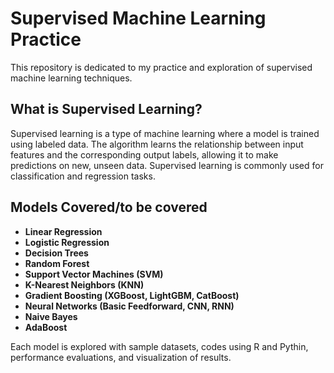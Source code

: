 # Supervised Machine Learning Practice

This repository is dedicated to my practice and exploration of supervised machine learning techniques.

## What is Supervised Learning?

Supervised learning is a type of machine learning where a model is trained using labeled data. The algorithm learns the relationship between input features and the corresponding output labels, allowing it to make predictions on new, unseen data. Supervised learning is commonly used for classification and regression tasks.

## Models Covered/to be covered

- **Linear Regression**
- **Logistic Regression**
- **Decision Trees**
- **Random Forest**
- **Support Vector Machines (SVM)**
- **K-Nearest Neighbors (KNN)**
- **Gradient Boosting (XGBoost, LightGBM, CatBoost)**
- **Neural Networks (Basic Feedforward, CNN, RNN)**
- **Naive Bayes**
- **AdaBoost**

Each model is explored with sample datasets, codes using R and Pythin, performance evaluations, and visualization of results.

